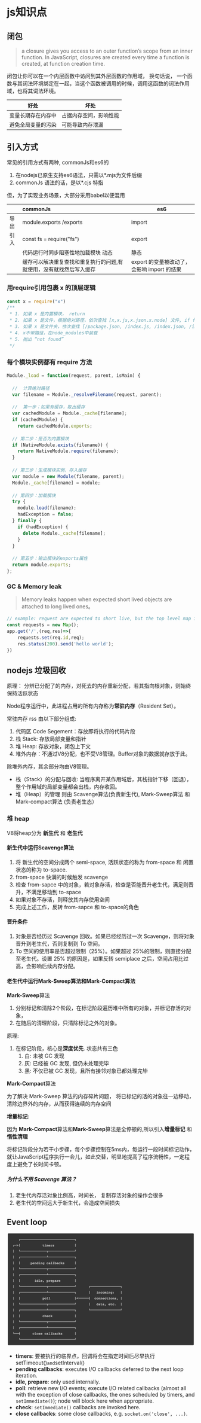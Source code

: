 # js知识点



## 闭包

>  a closure gives you access to an outer function’s scope from an inner function. In JavaScript, closures are created every time a function is created, at function creation time.

闭包让你可以在一个内层函数中访问到其外层函数的作用域， 换句话说， 一个函数与其词法环境绑定在一起，当这个函数被调用的时候，调用这函数的词法作用域，也将其词法环境。

| 好处               | 坏处                   |
| ------------------ | ---------------------- |
| 变量长期存在内存中 | 占据内存空间，影响性能 |
| 避免全局变量的污染 | 可能导致内存泄漏       |



## 引入方式

常见的引用方式有两种, commonJs和es6的

1. 在nodejs已原生支持es6语法，只需以*.mjs为文件后缀
2. commonJs 语法的话，是以*.cjs 特指

但，为了实现业务场景，大部分采用babel以便混用

|      | commonJs                                                     | es6                                         |
| ---- | :----------------------------------------------------------- | ------------------------------------------- |
| 导出 | module.exports /exports                                      | import                                      |
| 引入 | const fs = require("fs")                                     | export                                      |
|      | 代码运行时同步阻塞性地加载模块 动态                          | 静态                                        |
|      | 缓存可以解决重复查找和重复执行的问题,有就使用，没有就找然后写入缓存 | export 的变量被改动了，会影响 import 的结果 |



### 用require引用包裹 x 的顶层逻辑

```javascript
const x = require("x")
/**
 * 1. 如果 x 是内置模块， return 
 * 2. 如果 x 是文件，根据绝对路径，依次查找 [x,x.js,x.json.x.node] 文件, if found, return
 * 3. 如果 x 是文件夹，依次查找 [/package.json, /index.js, /index.json, /index.node], if found, return
 * 4. x不带路径，在node_modules中装载
 * 5. 抛出 “not found”
 */
```



### 每个模块实例都有 require 方法

```javascript
Module._load = function(request, parent, isMain) {

  //  计算绝对路径
  var filename = Module._resolveFilename(request, parent);

  //  第一步：如果有缓存，取出缓存
  var cachedModule = Module._cache[filename];
  if (cachedModule) {
    return cachedModule.exports;

  // 第二步：是否为内置模块
  if (NativeModule.exists(filename)) {
    return NativeModule.require(filename);
  }

  // 第三步：生成模块实例，存入缓存
  var module = new Module(filename, parent);
  Module._cache[filename] = module;

  // 第四步：加载模块
  try {
    module.load(filename);
    hadException = false;
  } finally {
    if (hadException) {
      delete Module._cache[filename];
    }
  }

  // 第五步：输出模块的exports属性
  return module.exports;
};
```



### GC & Memory leak

> Memory leaks happen when expected short lived objects are attached to long lived ones。

```javascript
// example: request are expected to short live, but the top level map is long lived.
const requests = new Map();
app.get('/',(req,res)=>{
	requests.set(req.id,req);
	res.status(200).send('hello world');
})
```





## nodejs 垃圾回收

原理： 分辨已分配了的内存，对死去的内存重新分配，若其指向根对象，则始终保持活跃状态

Node程序运行中，此进程占用的所有内存称为**常驻内存**（Resident Set）。

 常驻内存 rss 由以下部分组成:

1. 代码区 Code Segement：存放即将执行的代码片段
2. 栈 Stack: 存放局部变量和指针
3. 堆 Heap: 存放对象，闭包上下文
4. 堆外内存：不通过V8分配，也不受V8管理。Buffer对象的数据就存放于此。

除堆外内存，其余部分均由V8管理。

- 栈（Stack）的分配与回收: 当程序离开某作用域后，其栈指针下移（回退），整个作用域的局部变量都会出栈，内存收回。
- 堆（Heap）的管理 则由 Scavenge算法(负责新生代),  Mark-Sweep算法 和 Mark-compact算法 (负责老生态） 

### 堆 heap

V8将heap分为 **新生代** 和 **老生代**

#### 新生代中运行**Scavenge**算法

1. 将 新生代的空间分成两个 semi-space, 活跃状态的称为 from-space 和 闲置状态的称为 to-space.
2. from-space 快满的时候触发 scavenge
3. 检查 from-sapce 中的对象，若对象存活，检查是否能晋升老生代，满足则晋升，不满足移动到 to-space
4. 如果对象不存活，则释放其内存使用空间
5. 完成上述工作，反转 from-sapce 和 to-space的角色

#### 晋升条件

1. 对象是否经历过 Scavenge 回收。如果已经经历过一次 Scavenge，则将对象晋升到老生代，否则复制到 To 空间。
2. To 空间的使用率是否超过限制（25%）。如果超过 25%的限制，则直接分配至老生代。设置 25% 的原因是，如果反转 semiplace 之后，空间占用比过高，会影响后续内存分配。



#### 老生代中运行**Mark-Sweep**算法和**Mark-Compact**算法

**Mark-Sweep**算法

1. 分别标记和清除2个阶段，在标记阶段遍历堆中所有的对象，并标记存活的对象，
2. 在随后的清理阶段，只清除标记之外的对象。

原理:

1. 在标记阶段，核心是**深度优先**. 状态共有三色
   1. 白: 未被 GC 发现
   2. 灰: 已经被 GC 发现, 但仍未处理完毕
   3. 黑: 不仅已被 GC 发现，且所有接邻对象已都处理完毕

**Mark-Compact**算法

为了解决 Mark-Sweep 算法的内存碎片问题， 将已标记的活的对象往一边移动，清除边界外的内存，从而获得连续的内存空间

**增量标记**: 

因为 **Mark-Compact**算法和**Mark-Sweep**算法是全停顿的,所以引入**增量标记** 和 **惰性清理**

将标记阶段分为若干小步骤，每个步骤控制在5ms内，每运行一段时间标记动作，就让JavaScript程序执行一会儿，如此交替，明显地提高了程序流畅性，一定程度上避免了长时间卡顿。

##### 为什么不用 Scavenge 算法？

1. 老生代内存活对象比例高，时间长， 复制存活对象的操作会很多
2. 老生代的空间远大于新生代，会造成空间损失





## Event loop

![loopOverview](../assets/loopOverview.png)

- **timers**: 要被执行的临界点，回调将会在指定时间后尽早执行 setTimeout()`and`setInterval()
- **pending callbacks**: executes I/O callbacks deferred to the next loop iteration.
- **idle, prepare**: only used internally.
- **poll**: retrieve new I/O events; execute I/O related callbacks (almost all with the exception of close callbacks, the ones scheduled by timers, and `setImmediate()`); node will block here when appropriate.
- **check**: `setImmediate()` callbacks are invoked here.
- **close callbacks**: some close callbacks, e.g. `socket.on('close', ...)`.